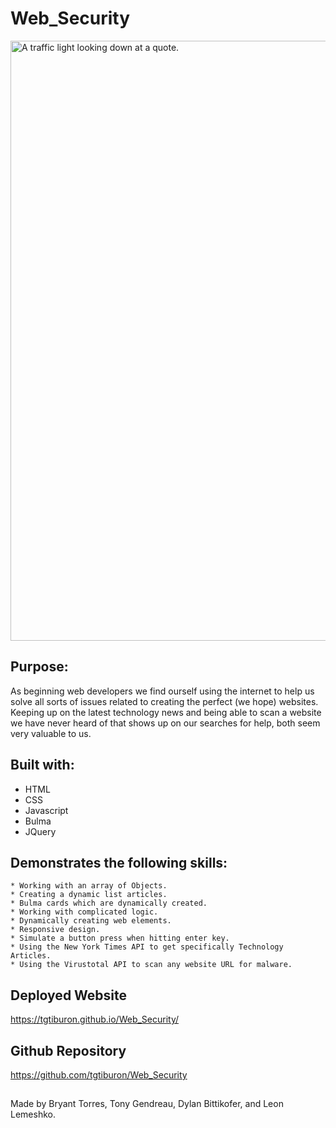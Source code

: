 # Web_Security

<img src="./assets/images/traff_cam_2.jpg"
     alt="A traffic light looking down at a quote." width="960"
      />


## Purpose:
As beginning web developers we find ourself using the internet to help us solve all sorts of issues related to creating the perfect (we hope) websites.  Keeping up on the latest technology news and being able to scan a website we have never heard of that shows up on our searches for help, both seem very valuable to us.



## Built with:
* HTML
* CSS
* Javascript
* Bulma
* JQuery



## Demonstrates the following skills:

    * Working with an array of Objects.
    * Creating a dynamic list articles.
    * Bulma cards which are dynamically created.
    * Working with complicated logic.
    * Dynamically creating web elements.
    * Responsive design.
    * Simulate a button press when hitting enter key.
    * Using the New York Times API to get specifically Technology Articles.
    * Using the Virustotal API to scan any website URL for malware.




## Deployed Website
https://tgtiburon.github.io/Web_Security/

## Github Repository
https://github.com/tgtiburon/Web_Security


##

Made by Bryant Torres, Tony Gendreau, Dylan Bittikofer, and Leon Lemeshko.

